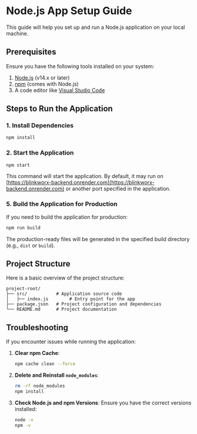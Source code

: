 # Node.js App Setup Guide

This guide will help you set up and run a Node.js application on your local machine.

## Prerequisites

Ensure you have the following tools installed on your system:

1. [Node.js](https://nodejs.org/) (v14.x or later)
2. [npm](https://www.npmjs.com/) (comes with Node.js)
3. A code editor like [Visual Studio Code](https://code.visualstudio.com/)

## Steps to Run the Application

### 1. Install Dependencies

```bash
npm install
```

### 2. Start the Application

```bash
npm start
```

This command will start the application. By default, it may run on [https://blinkworx-backend.onrender.com](https://blinkworx-backend.onrender.com) or another port specified in the application.

### 5. Build the Application for Production

If you need to build the application for production:

```bash
npm run build
```

The production-ready files will be generated in the specified build directory (e.g., `dist` or `build`).

## Project Structure

Here is a basic overview of the project structure:

```
project-root/
├── src/           # Application source code
│   ├── index.js        # Entry point for the app
├── package.json   # Project configuration and dependencies
└── README.md      # Project documentation
```

## Troubleshooting

If you encounter issues while running the application:

1. **Clear npm Cache**:
   ```bash
   npm cache clean --force
   ```

2. **Delete and Reinstall `node_modules`**:
   ```bash
   rm -rf node_modules
   npm install
   ```

3. **Check Node.js and npm Versions**:
   Ensure you have the correct versions installed:
   ```bash
   node -v
   npm -v
   ```
